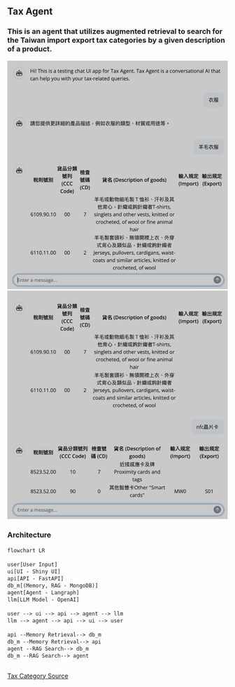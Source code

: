 ## Tax Agent

### This is an agent that utilizes augmented retrieval to search for the Taiwan import export tax categories by a given description of a product.

![Example 1](img/example1.png)
![Example 2](img/example2.png)

### Architecture
```mermaid
flowchart LR

user[User Input]
ui[UI - Shiny UI]
api[API - FastAPI]
db_m[(Memory, RAG - MongoDB)]
agent[Agent - Langraph]
llm[LLM Model - OpenAI]

user --> ui --> api --> agent --> llm
llm --> agent --> api --> ui --> user

api --Memory Retrieval--> db_m
db_m --Memory Retrieval--> api
agent --RAG Search--> db_m
db_m --RAG Search--> agent


```


[Tax Category Source](https://fbfh.trade.gov.tw/fh/ap/listCCCf.do)